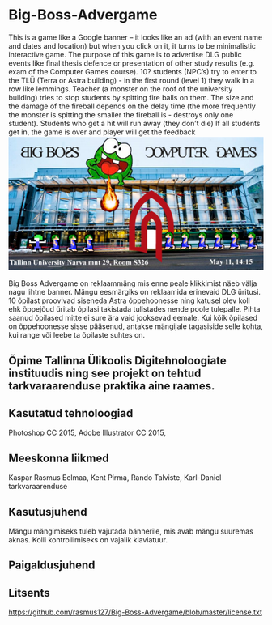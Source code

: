 # Big-Boss-Advergame
This is a game like a Google banner – it looks like an ad (with an event name and dates and
location) but when you click on it, it turns to be minimalistic interactive game.
The purpose of this game is to advertise DLG public events like final thesis defence or presentation
of other study results (e.g. exam of the Computer Games course).
10? students (NPC’s) try to enter to the TLÜ (Terra or Astra building) - in the first round (level 1)
they walk in a row like lemmings.
Teacher (a monster on the roof of the university building) tries to stop students by spitting fire balls
on them. The size and the damage of the fireball depends on the delay time (the more frequently the
monster is spitting the smaller the fireball is - destroys only one student).
Students who get a hit will run away (they don’t die)
If all students get in, the game is over and player will get the feedback
<img src="pic.png"></img>

Big Boss Advergame on reklaammäng mis enne peale klikkimist näeb välja nagu lihtne banner. Mängu eesmärgiks on reklaamida erinevaid DLG üritusi. 10 õpilast proovivad siseneda Astra õppehoonesse ning katusel olev koll ehk õppejõud üritab õpilasi takistada tulistades nende poole tulepalle. Pihta saanud õpilased mitte ei sure ära vaid jooksevad eemale. Kui kõik õpilased on õppehoonesse sisse pääsenud, antakse mängijale tagasiside selle kohta, kui range või leebe ta õpilaste suhtes on.

## Õpime Tallinna Ülikoolis Digitehnoloogiate instituudis ning see projekt on tehtud tarkvaraarenduse praktika aine raames.

## Kasutatud tehnoloogiad
Photoshop CC 2015, Adobe Illustrator CC 2015,

## Meeskonna liikmed
Kaspar Rasmus Eelmaa, Kent Pirma, Rando Talviste, Karl-Daniel tarkvaraarenduse

## Kasutusjuhend
Mängu mängimiseks tuleb vajutada bännerile, mis avab mängu suuremas aknas. Kolli kontrollimiseks on vajalik klaviatuur.

## Paigaldusjuhend


## Litsents

https://github.com/rasmus127/Big-Boss-Advergame/blob/master/license.txt
